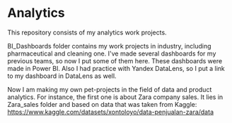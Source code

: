 # Analytics

This repository consists of my analytics work projects.

BI_Dashboards folder contains my work projects in industry, including pharmaceutical and cleaning one. I've made several dashboards for my previous teams, so now I put some of them here. These dashboards were made in Power BI. Also I had practice with Yandex DataLens, so I put a link to my dashboard in DataLens as well.

Now I am making my own pet-projects in the field of data and product analytics. For instance, the first one is about Zara company sales. It lies in Zara_sales folder and based on data that was taken from Kaggle: https://www.kaggle.com/datasets/xontoloyo/data-penjualan-zara/data
